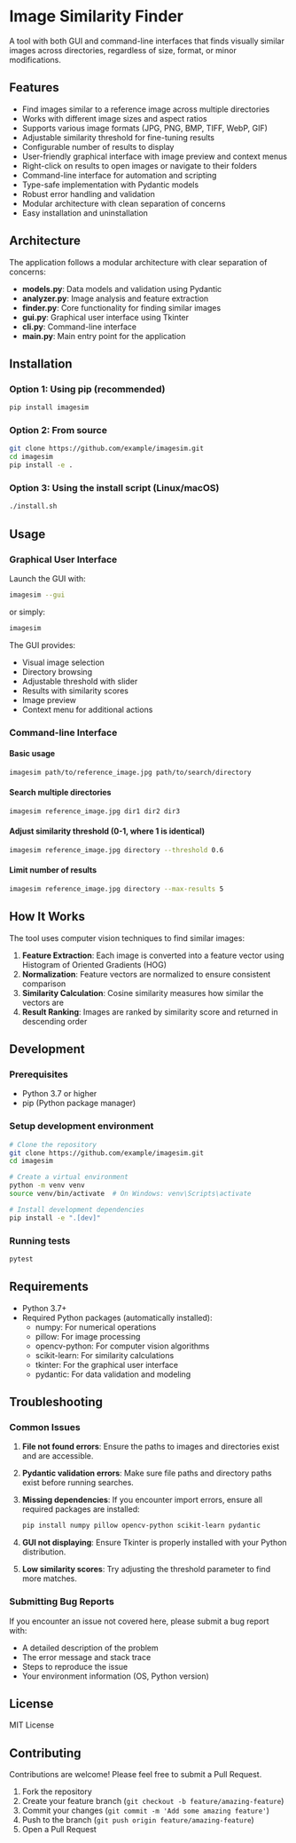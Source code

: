 # Image Similarity Finder

A tool with both GUI and command-line interfaces that finds visually similar images across directories, regardless of size, format, or minor modifications.

## Features

- Find images similar to a reference image across multiple directories
- Works with different image sizes and aspect ratios
- Supports various image formats (JPG, PNG, BMP, TIFF, WebP, GIF)
- Adjustable similarity threshold for fine-tuning results
- Configurable number of results to display
- User-friendly graphical interface with image preview and context menus
- Right-click on results to open images or navigate to their folders
- Command-line interface for automation and scripting
- Type-safe implementation with Pydantic models
- Robust error handling and validation
- Modular architecture with clean separation of concerns
- Easy installation and uninstallation

## Architecture

The application follows a modular architecture with clear separation of concerns:

- **models.py**: Data models and validation using Pydantic
- **analyzer.py**: Image analysis and feature extraction
- **finder.py**: Core functionality for finding similar images
- **gui.py**: Graphical user interface using Tkinter
- **cli.py**: Command-line interface
- **main.py**: Main entry point for the application

## Installation

### Option 1: Using pip (recommended)

```bash
pip install imagesim
```

### Option 2: From source

```bash
git clone https://github.com/example/imagesim.git
cd imagesim
pip install -e .
```

### Option 3: Using the install script (Linux/macOS)

```bash
./install.sh
```

## Usage

### Graphical User Interface

Launch the GUI with:

```bash
imagesim --gui
```

or simply:

```bash
imagesim
```

The GUI provides:
- Visual image selection
- Directory browsing
- Adjustable threshold with slider
- Results with similarity scores
- Image preview
- Context menu for additional actions

### Command-line Interface

#### Basic usage

```bash
imagesim path/to/reference_image.jpg path/to/search/directory
```

#### Search multiple directories

```bash
imagesim reference_image.jpg dir1 dir2 dir3
```

#### Adjust similarity threshold (0-1, where 1 is identical)

```bash
imagesim reference_image.jpg directory --threshold 0.6
```

#### Limit number of results

```bash
imagesim reference_image.jpg directory --max-results 5
```

## How It Works

The tool uses computer vision techniques to find similar images:

1. **Feature Extraction**: Each image is converted into a feature vector using Histogram of Oriented Gradients (HOG)
2. **Normalization**: Feature vectors are normalized to ensure consistent comparison
3. **Similarity Calculation**: Cosine similarity measures how similar the vectors are
4. **Result Ranking**: Images are ranked by similarity score and returned in descending order

## Development

### Prerequisites

- Python 3.7 or higher
- pip (Python package manager)

### Setup development environment

```bash
# Clone the repository
git clone https://github.com/example/imagesim.git
cd imagesim

# Create a virtual environment
python -m venv venv
source venv/bin/activate  # On Windows: venv\Scripts\activate

# Install development dependencies
pip install -e ".[dev]"
```

### Running tests

```bash
pytest
```

## Requirements

- Python 3.7+
- Required Python packages (automatically installed):
  - numpy: For numerical operations
  - pillow: For image processing
  - opencv-python: For computer vision algorithms
  - scikit-learn: For similarity calculations
  - tkinter: For the graphical user interface
  - pydantic: For data validation and modeling

## Troubleshooting

### Common Issues

1. **File not found errors**: Ensure the paths to images and directories exist and are accessible.

2. **Pydantic validation errors**: Make sure file paths and directory paths exist before running searches.

3. **Missing dependencies**: If you encounter import errors, ensure all required packages are installed:
   ```bash
   pip install numpy pillow opencv-python scikit-learn pydantic
   ```

4. **GUI not displaying**: Ensure Tkinter is properly installed with your Python distribution.

5. **Low similarity scores**: Try adjusting the threshold parameter to find more matches.

### Submitting Bug Reports

If you encounter an issue not covered here, please submit a bug report with:
- A detailed description of the problem
- The error message and stack trace
- Steps to reproduce the issue
- Your environment information (OS, Python version)

## License

MIT License

## Contributing

Contributions are welcome! Please feel free to submit a Pull Request.

1. Fork the repository
2. Create your feature branch (`git checkout -b feature/amazing-feature`)
3. Commit your changes (`git commit -m 'Add some amazing feature'`)
4. Push to the branch (`git push origin feature/amazing-feature`)
5. Open a Pull Request
